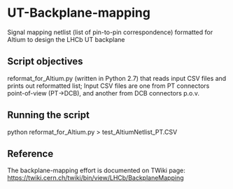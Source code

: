 # UT-Backplane-mapping

Signal mapping netlist (list of pin-to-pin correspondence) formatted for Altium to design the LHCb UT backplane

## Script objectives

reformat_for_Altium.py (written in Python 2.7) that reads input CSV files and prints out reformatted list; 
Input CSV files are one from PT connectors point-of-view (PT->DCB), and another from DCB connectors p.o.v.

## Running the script

python reformat_for_Altium.py > test_AltiumNetlist_PT.CSV

## Reference

The backplane-mapping effort is documented on TWiki page: https://twiki.cern.ch/twiki/bin/view/LHCb/BackplaneMapping

